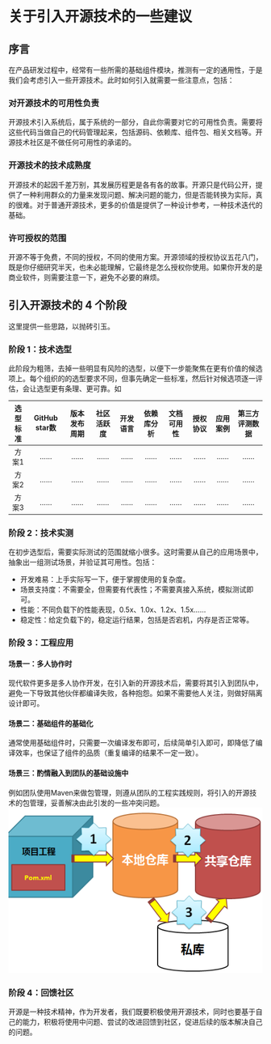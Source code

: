 # 关于引入开源技术的一些建议

## 序言

在产品研发过程中，经常有一些所需的基础组件模块，推测有一定的通用性，于是我们会考虑引入一些开源技术。此时如何引入就需要一些注意点，包括：

### 对开源技术的可用性负责

开源技术引入系统后，属于系统的一部分，自此你需要对它的可用性负责。需要将这些代码当做自己的代码管理起来，包括源码、依赖库、组件包、相关文档等。开源技术社区是不做任何可用性的承诺的。

### 开源技术的技术成熟度

开源技术的起因千差万别，其发展历程更是各有各的故事。开源只是代码公开，提供了一种利用群众的力量来发现问题、解决问题的能力，但是否能转换为实际，真的很难。对于普通开源技术，更多的价值是提供了一种设计参考，一种技术迭代的基础。

### 许可授权的范围

开源不等于免费，不同的授权，不同的使用方案。开源领域的授权协议五花八门，既是你仔细研究半天，也未必能理解，它最终是怎么授权你使用。如果你开发的是商业软件，则需要注意一下，避免不必要的麻烦。

## 引入开源技术的 4 个阶段

这里提供一些思路，以抛砖引玉。

### 阶段 1：技术选型

此阶段为粗筛，去掉一些明显有风险的选型，以便下一步能聚焦在更有价值的候选项上。每个组织的的选型要求不同，但事先确定一些标准，然后针对候选项逐一评估，会让选型更有条理、更可靠。如

| 选型标准 | GitHub star数 | 版本发布周期 | 社区活跃度 | 开发语言 | 依赖库分析 | 文档可用性 | 授权协议 | 应用案例 | 第三方评测数据 |
|:--:|:--:|:--:|:--:|:--:|:--:|:--:|:--:|:--:|:--:|
|方案1|……|……|……|……|……|……|……|……|……|
|方案2|……|……|……|……|……|……|……|……|……|
|方案3|……|……|……|……|……|……|……|……|……|

### 阶段 2：技术实测

在初步选型后，需要实际测试的范围就缩小很多。这时需要从自己的应用场景中，抽象出一组测试场景，并验证其可用性。包括：

* 开发难易：上手实际写一下，便于掌握使用的复杂度。
* 场景支持度：不需要全，但需要有代表性；不需要真接入系统，模拟测试即可。
* 性能：不同负载下的性能表现，0.5x、1.0x、1.2x、1.5x……
* 稳定性：给定负载下的，稳定运行结果，包括是否宕机，内存是否正常等。

### 阶段 3：工程应用

#### 场景一：多人协作时

现代软件更多是多人协作开发，在引入新的开源技术后，需要将其引入到团队中，避免一下导致其他伙伴都编译失败，各种抱怨。如果不需要他人关注，则做好隔离设计即可。

#### 场景二：基础组件的基础化

通常使用基础组件时，只需要一次编译发布即可，后续简单引入即可，即降低了编译效率，也保证了组件的品质（重复编译的结果不一定一致）。

#### 场景三：酌情融入到团队的基础设施中

例如团队使用Maven来做包管理，则遵从团队的工程实践规则，将引入的开源技术的包管理，妥善解决由此引发的一些冲突问题。
![Maven-lib-man.png](img/Maven-lib-man.png)

### 阶段 4：回馈社区

开源是一种技术精神，作为开发者，我们既要积极使用开源技术，同时也要基于自己的能力，积极将使用中问题、尝试的改进回馈到社区，促进后续的版本解决自己的问题。
